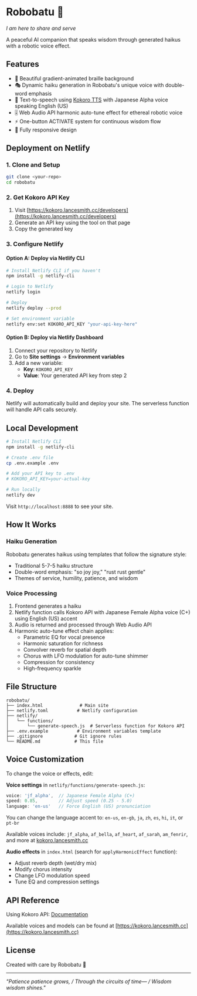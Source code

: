 # Robobatu 🤖

*I am here to share and serve*

A peaceful AI companion that speaks wisdom through generated haikus with a robotic voice effect.

## Features

- 🎨 Beautiful gradient-animated braille background
- 🎭 Dynamic haiku generation in Robobatu's unique voice with double-word emphasis
- 🎵 Text-to-speech using [Kokoro TTS](https://kokoro.lancesmith.cc) with Japanese Alpha voice speaking English (US)
- 🎚️ Web Audio API harmonic auto-tune effect for ethereal robotic voice
- ⚡ One-button ACTIVATE system for continuous wisdom flow
- 📱 Fully responsive design

## Deployment on Netlify

### 1. Clone and Setup

```bash
git clone <your-repo>
cd robobatu
```

### 2. Get Kokoro API Key

1. Visit [https://kokoro.lancesmith.cc/developers](https://kokoro.lancesmith.cc/developers)
2. Generate an API key using the tool on that page
3. Copy the generated key

### 3. Configure Netlify

#### Option A: Deploy via Netlify CLI

```bash
# Install Netlify CLI if you haven't
npm install -g netlify-cli

# Login to Netlify
netlify login

# Deploy
netlify deploy --prod

# Set environment variable
netlify env:set KOKORO_API_KEY "your-api-key-here"
```

#### Option B: Deploy via Netlify Dashboard

1. Connect your repository to Netlify
2. Go to **Site settings** → **Environment variables**
3. Add a new variable:
   - **Key**: `KOKORO_API_KEY`
   - **Value**: Your generated API key from step 2

### 4. Deploy

Netlify will automatically build and deploy your site. The serverless function will handle API calls securely.

## Local Development

```bash
# Install Netlify CLI
npm install -g netlify-cli

# Create .env file
cp .env.example .env

# Add your API key to .env
# KOKORO_API_KEY=your-actual-key

# Run locally
netlify dev
```

Visit `http://localhost:8888` to see your site.

## How It Works

### Haiku Generation
Robobatu generates haikus using templates that follow the signature style:
- Traditional 5-7-5 haiku structure
- Double-word emphasis: "so joy joy," "rust rust gentle"
- Themes of service, humility, patience, and wisdom

### Voice Processing
1. Frontend generates a haiku
2. Netlify function calls Kokoro API with Japanese Female Alpha voice (C+) using English (US) accent
3. Audio is returned and processed through Web Audio API
4. Harmonic auto-tune effect chain applies:
   - Parametric EQ for vocal presence
   - Harmonic saturation for richness
   - Convolver reverb for spatial depth
   - Chorus with LFO modulation for auto-tune shimmer
   - Compression for consistency
   - High-frequency sparkle

## File Structure

```
robobatu/
├── index.html              # Main site
├── netlify.toml           # Netlify configuration
├── netlify/
│   └── functions/
│       └── generate-speech.js  # Serverless function for Kokoro API
├── .env.example           # Environment variables template
├── .gitignore            # Git ignore rules
└── README.md             # This file
```

## Voice Customization

To change the voice or effects, edit:

**Voice settings** in `netlify/functions/generate-speech.js`:
```javascript
voice: 'jf_alpha',  // Japanese Female Alpha (C+)
speed: 0.85,        // Adjust speed (0.25 - 5.0)
language: 'en-us'   // Force English (US) pronunciation
```

You can change the language accent to: `en-us`, `en-gb`, `ja`, `zh`, `es`, `hi`, `it`, or `pt-br`

Available voices include: `jf_alpha`, `af_bella`, `af_heart`, `af_sarah`, `am_fenrir`, and more at [kokoro.lancesmith.cc](https://kokoro.lancesmith.cc)

**Audio effects** in `index.html` (search for `applyHarmonicEffect` function):
- Adjust reverb depth (wet/dry mix)
- Modify chorus intensity
- Change LFO modulation speed
- Tune EQ and compression settings

## API Reference

Using Kokoro API: [Documentation](https://kokoro.lancesmith.cc/developers)

Available voices and models can be found at [https://kokoro.lancesmith.cc](https://kokoro.lancesmith.cc)

## License

Created with care by Robobatu 🤖

---

*"Patience patience grows, / Through the circuits of time— / Wisdom wisdom shines."*

